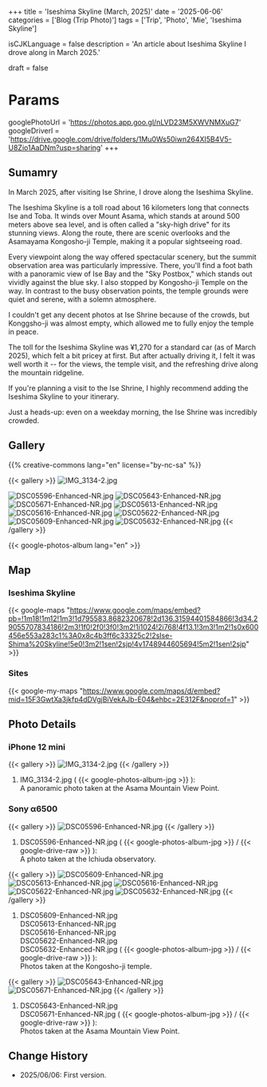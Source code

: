 +++
title = 'Iseshima Skyline (March, 2025)'
date = '2025-06-06'
categories = ['Blog (Trip Photo)']
tags = ['Trip', 'Photo', 'Mie', 'Iseshima Skyline']

isCJKLanguage = false
description = 'An article about Iseshima Skyline I drove along in March 2025.'

draft = false

# Params
googlePhotoUrl = 'https://photos.app.goo.gl/nLVD23M5XWVNMXuG7'
googleDriverl = 'https://drive.google.com/drive/folders/1Mu0Ws50iwn264XI5B4V5-U8Zio1AaDNm?usp=sharing'
+++


## Sumamry

In March 2025, after visiting Ise Shrine, I drove along the Iseshima Skyline.

The Iseshima Skyline is a toll road about 16 kilometers long that connects Ise and Toba.
It winds over Mount Asama, which stands at around 500 meters above sea level, and is often called a "sky-high drive" for its stunning views.
Along the route, there are scenic overlooks and the Asamayama Kongosho-ji Temple, making it a popular sightseeing road.

Every viewpoint along the way offered spectacular scenery,
but the summit observation area was particularly impressive.
There, you'll find a foot bath with a panoramic view of Ise Bay and the "Sky Postbox,"
which stands out vividly against the blue sky.
I also stopped by Kongosho-ji Temple on the way.
In contrast to the busy observation points,
the temple grounds were quiet and serene, with a solemn atmosphere.

I couldn't get any decent photos at Ise Shrine because of the crowds,
but Konggsho-ji was almost empty, which allowed me to fully enjoy the temple in peace.

The toll for the Iseshima Skyline was ¥1,270 for a standard car (as of March 2025),
which felt a bit pricey at first.
But after actually driving it,
I felt it was well worth it -- for the views, the temple visit, and the refreshing drive along the mountain ridgeline.

If you're planning a visit to the Ise Shrine,
I highly recommend adding the Iseshima Skyline to your itinerary.

Just a heads-up: even on a weekday morning, the Ise Shrine was incredibly crowded.


## Gallery

{{% creative-commons lang="en" license="by-nc-sa" %}}

{{< gallery >}}
  <img src="IMG_3134-2.jpg" alt="IMG_3134-2.jpg" class="grid-w100" />

  <img src="DSC05596-Enhanced-NR.jpg" alt="DSC05596-Enhanced-NR.jpg" class="grid-w33" />
  <img src="DSC05643-Enhanced-NR.jpg" alt="DSC05643-Enhanced-NR.jpg" class="grid-w33" />
  <img src="DSC05671-Enhanced-NR.jpg" alt="DSC05671-Enhanced-NR.jpg" class="grid-w33" />

  <img src="DSC05613-Enhanced-NR.jpg" alt="DSC05613-Enhanced-NR.jpg" class="grid-w33" />
  <img src="DSC05616-Enhanced-NR.jpg" alt="DSC05616-Enhanced-NR.jpg" class="grid-w33" />

  <img src="DSC05622-Enhanced-NR.jpg" alt="DSC05622-Enhanced-NR.jpg" class="grid-w33" />
  <img src="DSC05609-Enhanced-NR.jpg" alt="DSC05609-Enhanced-NR.jpg" class="grid-w66" />
  <img src="DSC05632-Enhanced-NR.jpg" alt="DSC05632-Enhanced-NR.jpg" class="grid-w33" />
{{< /gallery >}}

{{< google-photos-album lang="en" >}}


## Map

### Iseshima Skyline

{{< google-maps "https://www.google.com/maps/embed?pb=!1m18!1m12!1m3!1d795583.8682320678!2d136.31594401584866!3d34.29055707834186!2m3!1f0!2f0!3f0!3m2!1i1024!2i768!4f13.1!3m3!1m2!1s0x600456e553a283c1%3A0x8c4b3ff6c33325c2!2sIse-Shima%20Skyline!5e0!3m2!1sen!2sjp!4v1748944605694!5m2!1sen!2sjp" >}}


### Sites

{{< google-my-maps "https://www.google.com/maps/d/embed?mid=15F3GwtXa3jkfp4dDVgjBiVekAJb-E04&ehbc=2E312F&noprof=1" >}}


## Photo Details

### iPhone 12 mini

{{< gallery >}}
  <img src="IMG_3134-2.jpg" alt="IMG_3134-2.jpg" class="grid-w100" />
{{< /gallery >}}

1. IMG\_3134-2.jpg ( {{< google-photos-album-jpg >}} ):  
    A panoramic photo taken at the Asama Mountain View Point.


### Sony α6500

{{< gallery >}}
  <img src="DSC05596-Enhanced-NR.jpg" alt="DSC05596-Enhanced-NR.jpg" class="grid-w50" />
{{< /gallery >}}

1. DSC05596-Enhanced-NR.jpg ( {{< google-photos-album-jpg >}} / {{< google-drive-raw >}} ):  
    A photo taken at the Ichiuda observatory.


{{< gallery >}}
  <img src="DSC05609-Enhanced-NR.jpg" alt="DSC05609-Enhanced-NR.jpg" class="grid-w33" />
  <img src="DSC05613-Enhanced-NR.jpg" alt="DSC05613-Enhanced-NR.jpg" class="grid-w33" />
  <img src="DSC05616-Enhanced-NR.jpg" alt="DSC05616-Enhanced-NR.jpg" class="grid-w33" />
  <img src="DSC05622-Enhanced-NR.jpg" alt="DSC05622-Enhanced-NR.jpg" class="grid-w33" />
  <img src="DSC05632-Enhanced-NR.jpg" alt="DSC05632-Enhanced-NR.jpg" class="grid-w33" />
{{< /gallery >}}

1. DSC05609-Enhanced-NR.jpg  
   DSC05613-Enhanced-NR.jpg  
   DSC05616-Enhanced-NR.jpg  
   DSC05622-Enhanced-NR.jpg  
   DSC05632-Enhanced-NR.jpg  ( {{< google-photos-album-jpg >}} / {{< google-drive-raw >}} ):  
    Photos taken at the Kongosho-ji temple.


{{< gallery >}}
  <img src="DSC05643-Enhanced-NR.jpg" alt="DSC05643-Enhanced-NR.jpg" class="grid-w33" />
  <img src="DSC05671-Enhanced-NR.jpg" alt="DSC05671-Enhanced-NR.jpg" class="grid-w33" />
{{< /gallery >}}

1. DSC05643-Enhanced-NR.jpg  
   DSC05671-Enhanced-NR.jpg ( {{< google-photos-album-jpg >}} / {{< google-drive-raw >}} ):  
    Photos taken at the Asama Mountain View Point.


## Change History

- 2025/06/06: First version.


